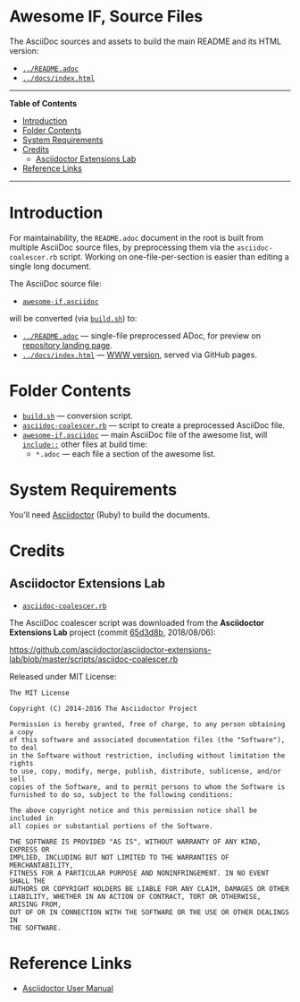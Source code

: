 # Awesome IF, Source Files

The AsciiDoc sources and assets to build the main README and its HTML version:

- [`../README.adoc`][README]
- [`../docs/index.html`][index]


-----

**Table of Contents**

<!-- MarkdownTOC autolink="true" bracket="round" autoanchor="false" lowercase="only_ascii" uri_encoding="true" levels="1,2,3" -->

- [Introduction](#introduction)
- [Folder Contents](#folder-contents)
- [System Requirements](#system-requirements)
- [Credits](#credits)
    - [Asciidoctor Extensions Lab](#asciidoctor-extensions-lab)
- [Reference Links](#reference-links)

<!-- /MarkdownTOC -->

-----

# Introduction

For maintainability, the `README.adoc` document in the root is built from multiple AsciiDoc source files, by preprocessing them via the `asciidoc-coalescer.rb` script. Working on one-file-per-section is easier than editing a single long document.

The AsciiDoc source file:

- [`awesome-if.asciidoc`][awesome-if]

will be converted (via [`build.sh`][build]) to:

- [`../README.adoc`][README] — single-file preprocessed ADoc, for preview on [repository landing page].
- [`../docs/index.html`][index] — [WWW version], served via GitHub pages.


# Folder Contents

- [`build.sh`][build] — conversion script.
- [`asciidoc-coalescer.rb`][coalescer.rb] — script to create a preprocessed AsciiDoc file.
- [`awesome-if.asciidoc`][awesome-if] — main AsciiDoc file of the awesome list, will [`include::`][§28] other files at build time:
    + `*.adoc` — each file a section of the awesome list.


# System Requirements

You'll need [Asciidoctor]  (Ruby) to build the documents.

# Credits

## Asciidoctor Extensions Lab

- [`asciidoc-coalescer.rb`][coalescer.rb]

The AsciiDoc coalescer script was downloaded from the __Asciidoctor Extensions Lab__ project (commit [65d3d8b], 2018/08/06):

https://github.com/asciidoctor/asciidoctor-extensions-lab/blob/master/scripts/asciidoc-coalescer.rb

Released under MIT License:

```
The MIT License

Copyright (C) 2014-2016 The Asciidoctor Project

Permission is hereby granted, free of charge, to any person obtaining a copy
of this software and associated documentation files (the "Software"), to deal
in the Software without restriction, including without limitation the rights
to use, copy, modify, merge, publish, distribute, sublicense, and/or sell
copies of the Software, and to permit persons to whom the Software is
furnished to do so, subject to the following conditions:

The above copyright notice and this permission notice shall be included in
all copies or substantial portions of the Software.

THE SOFTWARE IS PROVIDED "AS IS", WITHOUT WARRANTY OF ANY KIND, EXPRESS OR
IMPLIED, INCLUDING BUT NOT LIMITED TO THE WARRANTIES OF MERCHANTABILITY,
FITNESS FOR A PARTICULAR PURPOSE AND NONINFRINGEMENT. IN NO EVENT SHALL THE
AUTHORS OR COPYRIGHT HOLDERS BE LIABLE FOR ANY CLAIM, DAMAGES OR OTHER
LIABILITY, WHETHER IN AN ACTION OF CONTRACT, TORT OR OTHERWISE, ARISING FROM,
OUT OF OR IN CONNECTION WITH THE SOFTWARE OR THE USE OR OTHER DEALINGS IN
THE SOFTWARE.
```


# Reference Links

- [Asciidoctor User Manual]

<!-----------------------------------------------------------------------------
                               REFERENCE LINKS
------------------------------------------------------------------------------>

[WWW version]: https://github.com/tajmone/awesome-interactive-fiction/ "Visit the Awesome IF website"
[repository landing page]: https://github.com/tajmone/awesome-interactive-fiction/ "Go to Awesome IF main repository page"

<!-- 3rd party -->

[Asciidoctor]: https://asciidoctor.org/

[65d3d8b]: https://github.com/asciidoctor/asciidoctor-extensions-lab/commit/65d3d8bc02d70c0d100a06d65b7e63b5a5e17969

<!-- Asciidoctor documentation -->

[Asciidoctor User Manual]: https://asciidoctor.org/docs/user-manual/ "Go to the Asciidoctor Manual"
[§28]: https://asciidoctor.org/docs/user-manual/#include-directive "Read Asciidoctor Manual » §28. Include Directive"

<!-- project files -->

[awesome-if]: ./awesome-if.asciidoc
[build]: ./build.sh
[coalescer.rb]: ./asciidoc-coalescer.rb
[README]: ../README.adoc "View the output AsciiDoc file"
[index]: ../docs/index.html "View the output HTML file"

<!-- EOF -->